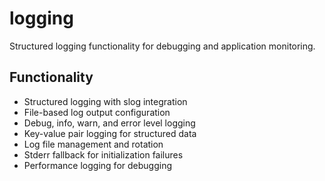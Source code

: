 # logging

Structured logging functionality for debugging and application monitoring.

## Functionality

- Structured logging with slog integration
- File-based log output configuration
- Debug, info, warn, and error level logging
- Key-value pair logging for structured data
- Log file management and rotation
- Stderr fallback for initialization failures
- Performance logging for debugging
